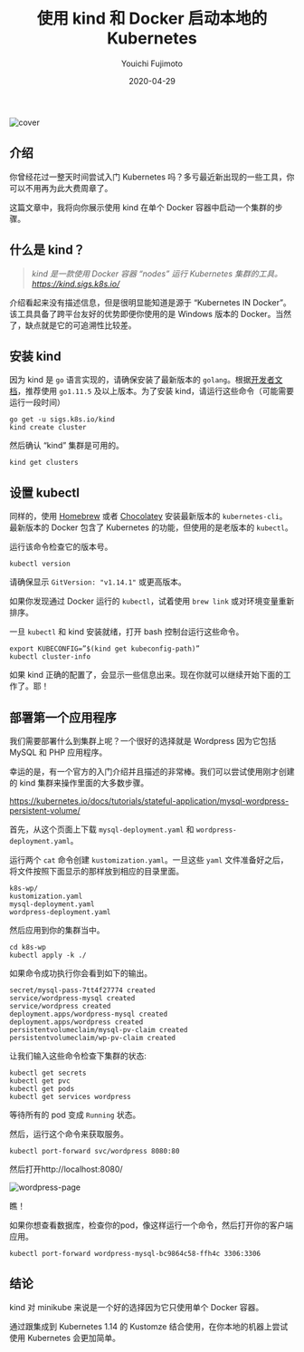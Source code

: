 ﻿---
title: 使用 kind 和 Docker 启动本地的 Kubernetes  
date: 2020-04-29  
description: 介绍了 kind 这款工具，并且通过例子讲解了怎样通过 kind 在你本地的机器上部署应用到 Kubernetes  集群  
author: Youichi Fujimoto  
poster: cover.jpg  
translator: 0N0thing  
original: https://itnext.io/starting-local-kubernetes-using-kind-and-docker-c6089acfc1c0  
tags: 
- Kubernetes  
- Kind  
- Docker   
- WordPress  
- MySQL  
---

![cover](cover.jpg)

## 介绍
你曾经花过一整天时间尝试入门 Kubernetes 吗？多亏最近新出现的一些工具，你可以不用再为此大费周章了。

这篇文章中，我将向你展示使用 kind 在单个 Docker 容器中启动一个集群的步骤。

## 什么是 kind？
>*kind 是一款使用 Docker 容器  “nodes” 运行 Kubernetes 集群的工具。*
>*https://kind.sigs.k8s.io/*

介绍看起来没有描述信息，但是很明显能知道是源于 “Kubernetes IN Docker”。该工具具备了跨平台友好的优势即便你使用的是 Windows 版本的 Docker。当然了，缺点就是它的可追溯性比较差。

## 安装 kind
因为 kind 是 `go` 语言实现的，请确保安装了最新版本的 `golang`。根据[开发者文档](https://kind.sigs.k8s.io/docs/contributing/getting-started/)，推荐使用 `go1.11.5` 及以上版本。为了安装 kind，请运行这些命令（可能需要运行一段时间）

```
go get -u sigs.k8s.io/kind  
kind create cluster
```

然后确认 “kind” 集群是可用的。

```
kind get clusters
```

## 设置 kubectl
同样的，使用 [Homebrew](https://brew.sh/) 或者 [Chocolatey](https://chocolatey.org/) 安装最新版本的 `kubernetes-cli`。最新版本的 Docker 包含了 Kubernetes 的功能，但使用的是老版本的 `kubectl`。

运行该命令检查它的版本号。

```
kubectl version
```

请确保显示 `GitVersion: "v1.14.1"` 或更高版本。

如果你发现通过 Docker 运行的 `kubectl`，试着使用 `brew link` 或对环境变量重新排序。

一旦 `kubectl` 和 kind 安装就绪，打开 bash 控制台运行这些命令。

```
export KUBECONFIG=”$(kind get kubeconfig-path)”  
kubectl cluster-info
```

如果 kind 正确的配置了，会显示一些信息出来。现在你就可以继续开始下面的工作了。耶！

## 部署第一个应用程序
我们需要部署什么到集群上呢？一个很好的选择就是 Wordpress 因为它包括 MySQL 和 PHP 应用程序。

幸运的是，有一个官方的入门介绍并且描述的非常棒。我们可以尝试使用刚才创建的 kind 集群来操作里面的大多数步骤。

https://kubernetes.io/docs/tutorials/stateful-application/mysql-wordpress-persistent-volume/

首先，从这个页面上下载 `mysql-deployment.yaml` 和 `wordpress-deployment.yaml`。

运行两个 `cat` 命令创建 `kustomization.yaml`。一旦这些 `yaml` 文件准备好之后，将文件按照下面显示的那样放到相应的目录里面。

```
k8s-wp/  
kustomization.yaml  
mysql-deployment.yaml  
wordpress-deployment.yaml
```

然后应用到你的集群当中。

```
cd k8s-wp  
kubectl apply -k ./
```

如果命令成功执行你会看到如下的输出。

```
secret/mysql-pass-7tt4f27774 created  
service/wordpress-mysql created  
service/wordpress created  
deployment.apps/wordpress-mysql created  
deployment.apps/wordpress created  
persistentvolumeclaim/mysql-pv-claim created  
persistentvolumeclaim/wp-pv-claim created
```

让我们输入这些命令检查下集群的状态:

```
kubectl get secrets  
kubectl get pvc  
kubectl get pods  
kubectl get services wordpress
```

等待所有的 pod 变成 `Running` 状态。

然后，运行这个命令来获取服务。

```
kubectl port-forward svc/wordpress 8080:80
```

然后打开http://localhost:8080/

![wordpress-page](wordpress-page.png)

瞧！

如果你想查看数据库，检查你的pod，像这样运行一个命令，然后打开你的客户端应用。

```
kubectl port-forward wordpress-mysql-bc9864c58-ffh4c 3306:3306
```

## 结论
kind 对 minikube 来说是一个好的选择因为它只使用单个 Docker 容器。

通过跟集成到 Kubernetes 1.14 的 Kustomze 结合使用，在你本地的机器上尝试使用 Kubernetes 会更加简单。
